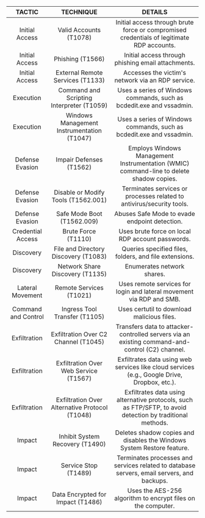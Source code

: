 | TACTIC  	| TECHNIQUE  	| DETAILS 	|
|:---:	|:---:	|:---:	|
| Initial Access 	| Valid Accounts   (T1078) 	| Initial access   through brute force or compromised credentials of legitimate RDP accounts. 	|
| Initial Access 	| Phishing (T1566) 	| Initial access   through phishing email attachments. 	|
| Initial Access 	| External Remote   Services (T1133) 	| Accesses the victim's   network via an RDP service. 	|
| Execution 	| Command and Scripting   Interpreter (T1059) 	| Uses a series of   Windows commands, such as bcdedit.exe and vssadmin. 	|
| Execution 	| Windows Management   Instrumentation (T1047) 	| Uses a series of   Windows commands, such as bcdedit.exe and vssadmin. 	|
| Defense   Evasion 	| Impair Defenses   (T1562) 	| Employs Windows   Management Instrumentation (WMIC) command-line to delete shadow copies. 	|
| Defense   Evasion 	| Disable or Modify   Tools (T1562.001) 	| Terminates services   or processes related to antivirus/security tools. 	|
| Defense   Evasion 	| Safe Mode Boot   (T1562.009) 	| Abuses Safe Mode to   evade endpoint detection. 	|
| Credential   Access 	| Brute Force (T1110) 	| Uses brute force on   local RDP account passwords. 	|
| Discovery 	| File and Directory   Discovery (T1083) 	| Queries specified   files, folders, and file extensions. 	|
| Discovery 	| Network Share   Discovery (T1135) 	| Enumerates network   shares. 	|
| Lateral   Movement 	| Remote Services   (T1021) 	| Uses remote services   for login and lateral movement via RDP and SMB. 	|
| Command and   Control 	| Ingress Tool Transfer   (T1105) 	| Uses certutil to   download malicious files. 	|
| Exfiltration 	| Exfiltration Over C2   Channel (T1045) 	| Transfers data to   attacker-controlled servers via an existing command-and-control (C2) channel. 	|
| Exfiltration 	| Exfiltration Over Web   Service (T1567) 	| Exfiltrates data   using web services like cloud services (e.g., Google Drive, Dropbox, etc.). 	|
| Exfiltration 	| Exfiltration Over   Alternative Protocol (T1048) 	| Exfiltrates data   using alternative protocols, such as FTP/SFTP, to avoid detection by   traditional methods. 	|
| Impact 	| Inhibit System   Recovery (T1490) 	| Deletes shadow copies   and disables the Windows System Restore feature. 	|
| Impact 	| Service Stop (T1489) 	| Terminates processes   and services related to database servers, email servers, and backups. 	|
| Impact 	| Data Encrypted for   Impact (T1486) 	| Uses the AES-256   algorithm to encrypt files on the computer. 	|
